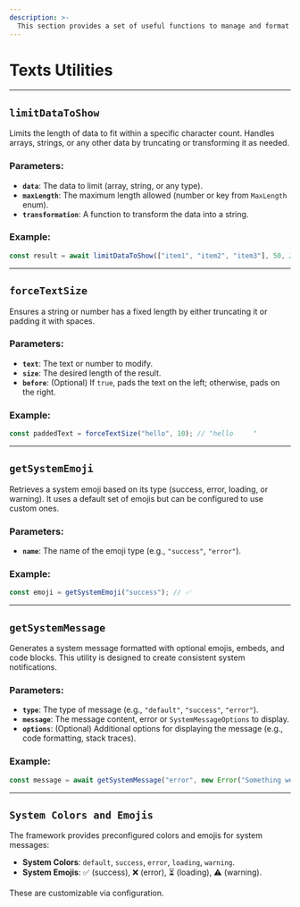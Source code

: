 ```yaml
---
description: >-
  This section provides a set of useful functions to manage and format text data, including truncating long strings, ensuring text fits specific sizes, and managing system messages with emojis and colors. 
---
```


# Texts Utilities

---

## `limitDataToShow`

Limits the length of data to fit within a specific character count. Handles arrays, strings, or any other data by truncating or transforming it as needed.

### Parameters:
- **`data`**: The data to limit (array, string, or any type).
- **`maxLength`**: The maximum length allowed (number or key from `MaxLength` enum).
- **`transformation`**: A function to transform the data into a string.

### Example:
```ts
const result = await limitDataToShow(["item1", "item2", "item3"], 50, JSON.stringify);
```

---

## `forceTextSize`

Ensures a string or number has a fixed length by either truncating it or padding it with spaces.

### Parameters:
- **`text`**: The text or number to modify.
- **`size`**: The desired length of the result.
- **`before`**: (Optional) If `true`, pads the text on the left; otherwise, pads on the right.

### Example:
```ts
const paddedText = forceTextSize("hello", 10); // "hello     "
```

---

## `getSystemEmoji`

Retrieves a system emoji based on its type (success, error, loading, or warning). It uses a default set of emojis but can be configured to use custom ones.

### Parameters:
- **`name`**: The name of the emoji type (e.g., `"success"`, `"error"`).

### Example:
```ts
const emoji = getSystemEmoji("success"); // ✅
```

---

## `getSystemMessage`

Generates a system message formatted with optional emojis, embeds, and code blocks. This utility is designed to create consistent system notifications.

### Parameters:
- **`type`**: The type of message (e.g., `"default"`, `"success"`, `"error"`).
- **`message`**: The message content, error or `SystemMessageOptions` to display.
- **`options`**: (Optional) Additional options for displaying the message (e.g., code formatting, stack traces).

### Example:
```ts
const message = await getSystemMessage("error", new Error("Something went wrong"));
```

---

## `System Colors and Emojis`

The framework provides preconfigured colors and emojis for system messages:

- **System Colors**: `default`, `success`, `error`, `loading`, `warning`.
- **System Emojis**: ✅ (success), ❌ (error), ⏳ (loading), ⚠️ (warning).

These are customizable via configuration.